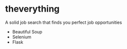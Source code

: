 # theverything
A solid job search that finds you perfect job opportunities
- Beautiful Soup
- Selenium
- Flask